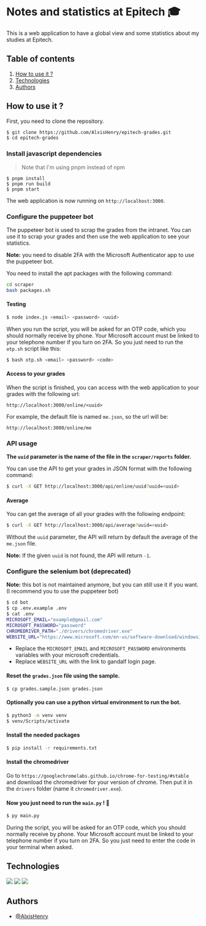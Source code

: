 # Notes and statistics at Epitech 🎓

This is a web application to have a global view and some statistics about my studies at Epitech.

## Table of contents

1. [How to use it ?](#how-to-use-it-)
2. [Technologies](#technologies)
3. [Authors](#authors)

## How to use it ?

First, you need to clone the repository.

```bash
$ git clone https://github.com/AlxisHenry/epitech-grades.git
$ cd epitech-grades
```

### Install javascript dependencies

> Note that I'm using pnpm instead of npm

```
$ pnpm install
$ pnpm run build
$ pnpm start
```

The web application is now running on `http://localhost:3000`.

### Configure the puppeteer bot

The puppeteer bot is used to scrap the grades from the intranet. You can use it to scrap your grades and then use the web application to see your statistics.

**Note:** you need to disable 2FA with the Microsoft Authenticator app to use the puppeteer bot.

You need to install the apt packages with the following command:

```bash
cd scraper
bash packages.sh
```

#### Testing

```bash
$ node index.js <email> <password> <uuid>
```

When you run the script, you will be asked for an OTP code, which you should normally receive by phone. Your Microsoft account must be linked to your telephone number if you turn on 2FA. So you just need to run the `otp.sh` script like this:

```bash
$ bash otp.sh <email> <password> <code>
```

#### Access to your grades

When the script is finished, you can access with the web application to your grades with the following url:

`http://localhost:3000/online/<uuid>`

For example, the default file is named `me.json`, so the url will be:

`http://localhost:3000/online/me`

### API usage

**The `uuid` parameter is the name of the file in the `scraper/reports` folder.**

You can use the API to get your grades in JSON format with the following command:

```bash
$ curl -X GET http://localhost:3000/api/online/uuid?uuid=<uuid>
```

#### Average

You can get the average of all your grades with the following endpoint:

```bash
$ curl -X GET http://localhost:3000/api/average?uuid=<uuid>
```

Without the `uuid` parameter, the API will return by default the average of the `me.json` file.

**Note:** If the given `uuid` is not found, the API will return `-1`.

### Configure the selenium bot (deprecated)

**Note:** this bot is not maintained anymore, but you can still use it if you want. (I recommend you to use the puppeteer bot)

```bash
$ cd bot
$ cp .env.example .env
$ cat .env
MICROSOFT_EMAIL="example@gmail.com"
MICROSOFT_PASSWORD="password"
CHROMEDRIVER_PATH="./drivers/chromedriver.exe"
WEBSITE_URL="https://www.microsoft.com/en-us/software-download/windows10ISO"
```

- Replace the `MICROSOFT_EMAIL` and `MICROSOFT_PASSWORD` environments variables with your microsoft credentials.
- Replace `WEBSITE_URL` with the link to gandalf login page.

#### Reset the `grades.json` file using the sample.

```
$ cp grades.sample.json grades.json
```

#### Optionally you can use a python virtual environment to run the bot.

```bash
$ python3 -m venv venv
$ venv/Scripts/activate
```

#### Install the needed packages

```bash
$ pip install -r requirements.txt
```

#### Install the chromedriver

Go to `https://googlechromelabs.github.io/chrome-for-testing/#stable` and download the chromedriver for your version of chrome. Then put it in the `drivers` folder (name it `chromedriver.exe`).

#### Now you just need to run the `main.py` ! 🐡

```bash
$ py main.py
```

During the script, you will be asked for an OTP code, which you should normally receive by phone. Your Microsoft account must be linked to your telephone number if you turn on 2FA. So you just need to enter the code in your terminal when asked.

## Technologies

![](https://img.shields.io/badge/react-%2320232a.svg?style=for-the-badge&logo=react&color=20232a)
![](https://img.shields.io/badge/next.js-%2320232a?style=for-the-badge&logo=nextdotjs)
![](https://img.shields.io/badge/python-%2320232a.svg?style=for-the-badge&logo=python&color=20232a)

## Authors

- [@AlxisHenry](https://github.com/AlxisHenry)
